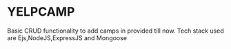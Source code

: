 # YELPCAMP

Basic CRUD functionality to add camps in provided till now.
Tech stack used are Ejs,NodeJS,ExpressJS and Mongoose
